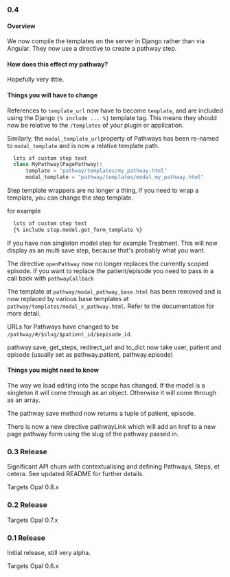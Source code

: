 ### 0.4

#### Overview
We now compile the templates on the server in Django rather than via Angular. They now use a directive to create a pathway step.

#### How does this effect my pathway?
Hopefully very little.

#### Things you will have to change

References to `template_url` now have to become `template`, and are included using the Django `{% include ... %}`
template tag. This means they should now be relative to the `/templates` of your plugin or application.

Similarly, the `modal_template_url`property of Pathways has been re-named to `modal_template` and is
now a relative template path.


```python
  lots of custom step text
  class MyPathway(PagePathway):
      template = "pathway/templates/my_pathway.html"
      modal_template = "pathway/templates/modal_my_pathway.html"
```

Step template wrappers are no longer a thing, if you need to wrap a template, you can change the step template.

for example
```html
  lots of custom step text
  {% include step.model.get_form_template %}
```

If you have non singleton model step for example Treatment. This will now
display as an multi save step, because that's probably what you want.

The directive `openPathway` now no longer replaces the currently scoped episode.
If you want to replace the patient/episode you need to pass in a call back with
`pathwayCallback`

The template at `pathway/modal_pathway_base.html` has been removed and is now replaced by
various base templates at `pathway/templates/modal_x_pathway.html`. Refer to the documentation for more
detail.

URLs for Pathways have changed to be `/pathway/#/$slug/$patient_id/$episode_id`.

pathway.save, get_steps, redirect_url and to_dict now take user, patient and episode (usually set as pathway.patient, pathway.episode)

#### Things you might need to know

The way we load editing into the scope has changed. If the model is a singleton
it will come through as an object. Otherwise it will come through as an array.

The pathway save method now returns a tuple of patient, episode.

There is now a new directive pathwayLink which will add an href to a new page
pathway form using the slug of the pathway passed in.


### 0.3 Release

Significant API churn with contextualising and defining Pathways, Steps, et cetera.
See updated README for further details.

Targets Opal 0.8.x

### 0.2 Release

Targets Opal 0.7.x

### 0.1 Release

Initial release, still very alpha.

Targets Opal 0.6.x
